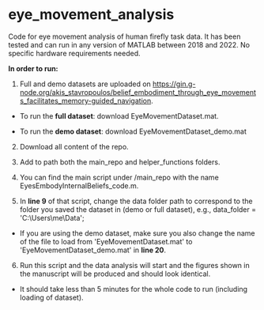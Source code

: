 # eye_movement_analysis
Code for eye movement analysis of human firefly task data.
It has been tested and can run in any version of MATLAB between 2018 and 2022.
No specific hardware requirements needed.



**In order to run:**

1) Full and demo datasets are uploaded on https://gin.g-node.org/akis_stavropoulos/belief_embodiment_through_eye_movements_facilitates_memory-guided_navigation.

- To run the **full dataset**: download EyeMovementDataset.mat.

- To run the **demo dataset**: download EyeMovementDataset_demo.mat

2) Download all content of the repo.

3) Add to path both the main_repo and helper_functions folders.

4) You can find the main script under /main_repo with the name EyesEmbodyInternalBeliefs_code.m.

5) In **line 9** of that script, change the data folder path to correspond to the folder you saved the dataset in (demo or full dataset), e.g., data_folder = 'C:\Users\me\Data\';
- If you are using the demo dataset, make sure you also change the name of the file to load from 'EyeMovementDataset.mat' to 'EyeMovementDataset_demo.mat' in **line 20**.

6) Run this script and the data analysis will start and the figures shown in the manuscript will be produced and should look identical.

* It should take less than 5 minutes for the whole code to run (including loading of dataset).

